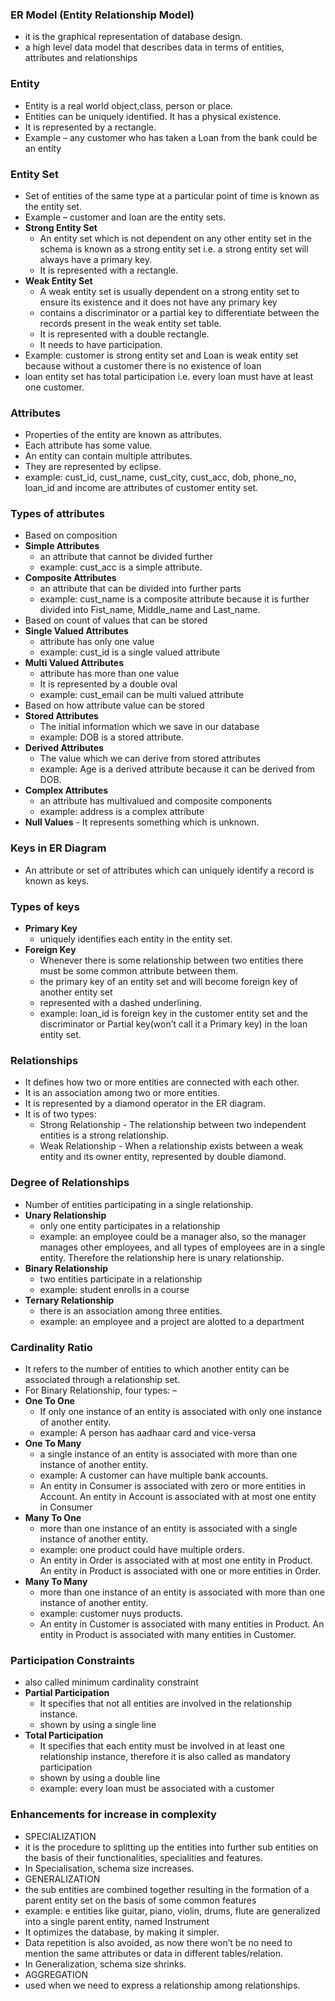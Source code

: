 ### ER Model (Entity Relationship Model)
- it is the graphical representation of database design.
- a high level data model that describes data in terms of entities, attributes and
relationships

### Entity
- Entity is a real world object,class, person or place.
-  Entities can be uniquely identified. It has a physical existence.
- It is represented by a rectangle.
- Example – any customer who has taken a Loan from the bank could be an entity

### Entity Set
- Set of entities of the same type at a particular point of time is known as the entity set.
- Example – customer and loan are the entity sets.
- **Strong Entity Set**
   - An entity set which is not dependent on any other entity set in the schema is known as a strong entity set i.e. a strong entity set will always have a primary key.
   - It is represented with a rectangle.
- **Weak Entity Set**
   - A weak entity set is usually dependent on a strong entity set to ensure its existence and it does not have any primary key
   - contains a discriminator or a partial key to differentiate between the records present in the weak entity set table.
   - It is represented with a double rectangle.
   - It needs to have participation.
- Example:  customer is strong entity set and Loan is weak entity set because without a customer there is no existence of loan
- loan entity set has total participation i.e. every loan must have at least one customer.

### Attributes
- Properties of the entity are known as attributes.
- Each attribute has some value.
- An entity can contain multiple attributes.
- They are represented by eclipse.
- example: cust_id, cust_name, cust_city, cust_acc, dob, phone_no, loan_id and income are attributes of customer entity set.

### Types of attributes
- Based on composition
- **Simple Attributes**
    - an attribute that cannot be divided further
    - example: cust_acc is a simple attribute.
- **Composite Attributes**
    - an attribute that can be divided into further parts
    - example: cust_name is a composite attribute because it is further divided into Fist_name, Middle_name and Last_name.
- Based on count of values that can be stored
- **Single Valued Attributes**
    - attribute has only one value
    - example: cust_id is a single valued attribute
- **Multi Valued Attributes**
    - attribute has more than one value
    - It is represented by a double oval
    - example: cust_email can be multi valued attribute
- Based on how attribute value can be stored
- **Stored Attributes**
    - The initial information which we save in our database
    - example:  DOB is a stored attribute.
- **Derived Attributes**
    - The value which we can derive from stored attributes 
    - example: Age is a derived attribute because it can be derived from DOB.
- **Complex Attributes**
    - an attribute has multivalued and composite components
    - example: address is a complex attribute
- **Null Values** - It represents something which is unknown.

### Keys in ER Diagram
- An attribute or set of attributes which can uniquely identify a record is known as keys.
### Types of keys
- **Primary Key**
    - uniquely identifies each entity in the entity set.
- **Foreign Key**
    - Whenever there is some relationship between two entities there must be some common attribute between them.
    - the primary key of an entity set and will become foreign key of another entity set
    - represented  with a dashed underlining.
    - example: loan_id is foreign key in the customer entity set and the
    discriminator or Partial key(won’t call it a Primary key) in the loan entity set.

### Relationships
- It defines how two or more entities are connected with each other.
- It is an association among two or more entities.
- It is represented by a diamond operator in the ER diagram.
- It is of two types:
   - Strong Relationship - The relationship between two independent entities is a strong
relationship.
   - Weak Relationship - When a relationship exists between a weak entity and its owner entity, represented by double diamond.

### Degree of Relationships
- Number of entities participating in a single relationship.
- **Unary Relationship**
    -  only one entity participates in a relationship
    -  example: an employee could be a manager also, so the
       manager manages other employees, and all types of employees are in a
       single entity. Therefore the relationship here is unary relationship.
- **Binary Relationship**
    - two entities participate in a relationship
    - example: student enrolls in a course
- **Ternary Relationship**
    - there is an association among three entities.
    - example: an employee and a project are alotted to a department

### Cardinality Ratio
- It refers to the number of entities to which another entity can be
associated through a relationship set.
- For Binary Relationship, four types: –
- **One To One**
    - If only one instance of an entity is associated with only one instance of
another entity.
    - example: A person has aadhaar card and vice-versa
- **One To Many**
    - a single instance of an entity is associated with more than one instance of
another entity.
    - example: A customer can have multiple bank accounts.
    - An entity in Consumer is associated with zero or more entities in
Account. An entity in Account is associated with at most one entity in
Consumer
- **Many To One**
    - more than one instance of an entity is associated with a single instance
of another entity.
    - example: one product could have multiple orders.
    - An entity in Order is associated with at most one entity in Product. An
entity in Product is associated with one or more entities in Order.
- **Many To Many**
    - more than one instance of an entity is associated with more than one instance
of another entity.
    - example: customer nuys products.
    - An entity in Customer is associated with many entities in Product. An
entity in Product is associated with many entities in Customer.

### Participation Constraints
-  also called minimum cardinality constraint
-  **Partial Participation**
     - It specifies that not all entities are involved in the relationship
instance.
     - shown by using a single line
-  **Total Participation**
     - It specifies that each entity must be involved in at least one
relationship instance, therefore it is also called as mandatory
participation
     - shown by using a double line
     - example: every loan must be associated with a customer

### Enhancements for increase in complexity
- SPECIALIZATION
- it is the procedure to splitting up the entities into further sub entities on the basis of their
functionalities, specialities and features.
- In Specialisation, schema size increases.
- GENERALIZATION
- the sub entities are combined together resulting in the
formation of a parent entity set on the basis of some common features
- example: e entities like guitar, piano, violin, drums, flute are
generalized into a single parent entity, named Instrument
- It optimizes the database, by making it simpler.
- Data repetition is also avoided, as now there won’t be no need to
mention the same attributes or data in different tables/relation.
- In Generalization, schema size shrinks.
- AGGREGATION
- used when we need to express a relationship among relationships.
